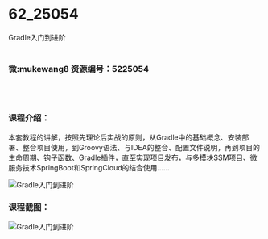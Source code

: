 # 62_25054
Gradle入门到进阶
<br/></br>
<h3>微:mukewang8 资源编号：5225054</h3>
<br/></br>
<h3>课程介绍：</h3>
<p>本套教程的讲解，按照先理论后实战的原则，从<a title="查看与 Gradle 相关的文章" target="_blank">Gradle</a>中的基础概念、安装部署、整合项目使用，到Groovy语法、与IDEA的整合、配置文件说明，再到项目的生命周期、钩子函数、<a title="查看与 Gradle 相关的文章" target="_blank">Gradle</a>插件，直至实现项目发布，与多模块SSM项目、微服务技术SpringBoot和SpringCloud的结合使用……</p>
<p><img src="https://www.ko996.com/wp-content/uploads/img/2022/07/1-5-300x170.png" alt="Gradle入门到进阶"></p>
<div class="info-desc">
<h3>课程截图：</h3>
<p><img src="https://www.ko996.com/wp-content/uploads/img/2022/07/2-4.png" alt="Gradle入门到进阶"></p>


			
</div>
